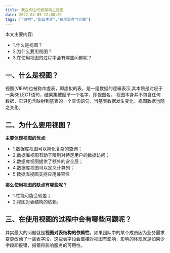 ```yaml
---
title: 我在M2公司做架构之视图
date: 2022-04-05 12:08:51
tags: ["架构","职业生涯","技术思考与实践"]
---
```


本文主要内容:

- 1.什么是视图？
- 2.为什么要用视图？
- 3.在使用视图的过程中会有哪些问题呢？

<!--more-->

## 一、什么是视图？
视图(VIEW)也被称作虚表，即虚拟的表，是一组数据的逻辑表示,其本质是对应于一条SELECT语句，结果集被赋予一个名字，即视图名。
视图本身并不包含任何数据，它只包含映射到基表的一个查询语句，当基表数据发生变化，视图数据也随之变化。

## 二、为什么要用视图？
**主要体现视图的优点:**

- 1.数据库视图可以简化复杂的查询；
- 2.数据库视图有助于限制对特定用户的数据访问；
- 3.数据库视图提供了额外的安全层；
- 4.数据库视图可以定义计算列；
- 5.数据库视图支持应用兼容性

**那么使用视图的缺点有哪些呢？**

- 1.性能可能会较差；
- 2.视图对表结构的依赖。

## 三、在使用视图的过程中会有哪些问题呢？
其实最大的问题就是**视图对表结构的依赖性**。如果团队中的某个成员因为业务需求变更改动了一些表字段，这些表字段会直接对视图有影响，影响的体现就是如果少字段即报错，报错将影响服务的可用性。

